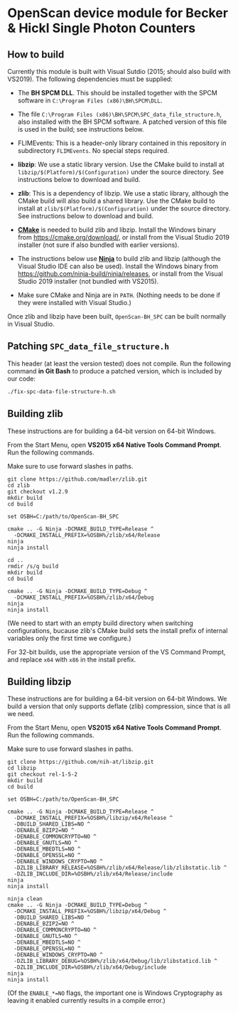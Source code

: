 OpenScan device module for Becker & Hickl Single Photon Counters
================================================================

How to build
------------

Currently this module is built with Visual Sutdio (2015; should also build with
VS2019). The following dependencies must be supplied:

- The **BH SPCM DLL**. This should be installed together with the SPCM software
  in `C:\Program Files (x86)\BH\SPCM\DLL`.

- The file `C:\Program Files (x86)\BH\SPCM\SPC_data_file_structure.h`, also
  installed with the BH SPCM software. A patched version of this file is used
  in the build; see instructions below.

- FLIMEvents: This is a header-only library contained in this repository in
  subdirectory `FLIMEvents`. No special steps required.

- **libzip**: We use a static library version. Use the CMake build to install
  at `libzip/$(Platform)/$(Configuration)` under the source directory. See
  instructions below to download and build.

- **zlib**: This is a dependency of libzip. We use a static library, although
  the CMake build will also build a shared library. Use the CMake build to
  install at `zlib/$(Platform)/$(Configuration)` under the source directory.
  See instructions below to download and build.

- **[CMake](https://cmake.org/)** is needed to build zlib and libzip. Install
  the Windows binary from https://cmake.org/download/, or install from the
  Visual Studio 2019 installer (not sure if also bundled with earlier
  versions).

- The instructions below use **[Ninja](https://ninja-build.org/)** to build
  zlib and libzip (although the Visual Studio IDE can also be used). Install
  the Windows binary from https://github.com/ninja-build/ninja/releases, or
  install from the Visual Studio 2019 installer (not bundled with VS2015).

- Make sure CMake and Ninja are in `PATH`. (Nothing needs to be done if they
  were installed with Visual Studio.)

Once zlib and libzip have been built, `OpenScan-BH_SPC` can be built normally
in Visual Studio.

Patching `SPC_data_file_structure.h`
------------------------------------

This header (at least the version tested) does not compile. Run the following
command **in Git Bash** to produce a patched version, which is included by our
code:

```sh
./fix-spc-data-file-structure-h.sh
```

Building zlib
-------------

These instructions are for building a 64-bit version on 64-bit Windows.

From the Start Menu, open **VS2015 x64 Native Tools Command Prompt**. Run the
following commands.

Make sure to use forward slashes in paths.

```
git clone https://github.com/madler/zlib.git
cd zlib
git checkout v1.2.9
mkdir build
cd build

set OSBH=C:/path/to/OpenScan-BH_SPC

cmake .. -G Ninja -DCMAKE_BUILD_TYPE=Release ^
  -DCMAKE_INSTALL_PREFIX=%OSBH%/zlib/x64/Release
ninja
ninja install

cd ..
rmdir /s/q build
mkdir build
cd build

cmake .. -G Ninja -DCMAKE_BUILD_TYPE=Debug ^
  -DCMAKE_INSTALL_PREFIX=%OSBH%/zlib/x64/Debug
ninja
ninja install
```

(We need to start with an empty build directory when switching configurations,
bucause zlib's CMake build sets the install prefix of internal variables only
the first time we configure.)

For 32-bit builds, use the appropriate version of the VS Command Prompt, and
replace `x64` with `x86` in the install prefix.

Building libzip
---------------

These instructions are for building a 64-bit version on 64-bit Windows. We
build a version that only supports deflate (zlib) compression, since that is
all we need.

From the Start Menu, open **VS2015 x64 Native Tools Command Prompt**. Run the
following commands.

Make sure to use forward slashes in paths.

```
git clone https://github.com/nih-at/libzip.git
cd libzip
git checkout rel-1-5-2
mkdir build
cd build

set OSBH=C:/path/to/OpenScan-BH_SPC

cmake .. -G Ninja -DCMAKE_BUILD_TYPE=Release ^
  -DCMAKE_INSTALL_PREFIX=%OSBH%/libzip/x64/Release ^
  -DBUILD_SHARED_LIBS=NO ^
  -DENABLE_BZIP2=NO ^
  -DENABLE_COMMONCRYPTO=NO ^
  -DENABLE_GNUTLS=NO ^
  -DENABLE_MBEDTLS=NO ^
  -DENABLE_OPENSSL=NO ^
  -DENABLE_WINDOWS_CRYPTO=NO ^
  -DZLIB_LIBRARY_RELEASE=%OSBH%/zlib/x64/Release/lib/zlibstatic.lib ^
  -DZLIB_INCLUDE_DIR=%OSBH%/zlib/x64/Release/include
ninja
ninja install

ninja clean
cmake .. -G Ninja -DCMAKE_BUILD_TYPE=Debug ^
  -DCMAKE_INSTALL_PREFIX=%OSBH%/libzip/x64/Debug ^
  -DBUILD_SHARED_LIBS=NO ^
  -DENABLE_BZIP2=NO ^
  -DENABLE_COMMONCRYPTO=NO ^
  -DENABLE_GNUTLS=NO ^
  -DENABLE_MBEDTLS=NO ^
  -DENABLE_OPENSSL=NO ^
  -DENABLE_WINDOWS_CRYPTO=NO ^
  -DZLIB_LIBRARY_DEBUG=%OSBH%/zlib/x64/Debug/lib/zlibstaticd.lib ^
  -DZLIB_INCLUDE_DIR=%OSBH%/zlib/x64/Debug/include
ninja
ninja install
```

(Of the `ENABLE_*=NO` flags, the important one is Windows Cryptography as
leaving it enabled currently results in a compile error.)
